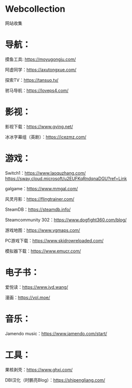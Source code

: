 # Webcollection
网站收集
# 导航：
摸鱼工具: https://moyugongju.com/<p>
阿虚同学：https://axutongxue.com/<p>
探索TV：https://tansuo.tv/<p>
驸马导航：https://loveps4.com/
# 影视：
影视下载：https://www.gying.net/<p>
冰冰字幕组（英剧）：https://icezmz.com/<p>
# 游戏：
Switch1：https://www.laoquzhang.com/ https://sway.cloud.microsoft/u2EUFKqRndqnaDGU?ref=Link<p>
galgame：https://www.mmgal.com/<p>
风灵月影：https://flingtrainer.com/<p>
SteamDB：https://steamdb.info/<p>
Steamcommunity 302：https://www.dogfight360.com/blog/<p>
游戏地图：https://www.vgmaps.com/<p>
PC游戏下载：https://www.skidrowreloaded.com/<p>
模拟器下载：https://www.emucr.com/<p>
# 电子书：
爱悦读：https://www.iyd.wang/<p>
漫画：https://vol.moe/<p>
# 音乐：
Jamendo music：https://www.jamendo.com/start/<p>
# 工具：
果核剥壳：https://www.ghxi.com/<p>
DBI汉化（时鹏亮Blog）：https://shipengliang.com/<p>
